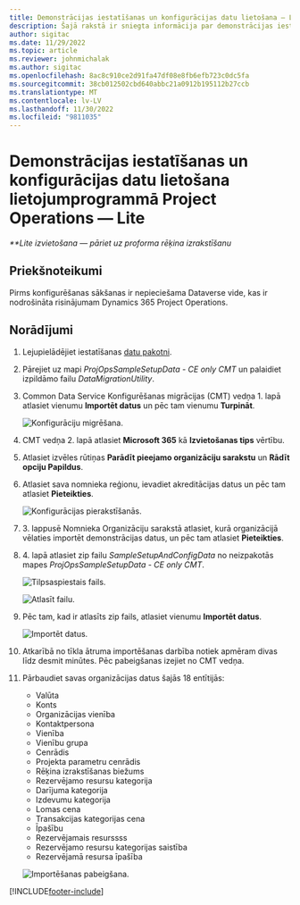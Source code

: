 ```yaml
---
title: Demonstrācijas iestatīšanas un konfigurācijas datu lietošana — Lite
description: Šajā rakstā ir sniegta informācija par demonstrācijas iestatīšanas un konfigurācijas datu lietošanu programmai Project Operations.
author: sigitac
ms.date: 11/29/2022
ms.topic: article
ms.reviewer: johnmichalak
ms.author: sigitac
ms.openlocfilehash: 8ac8c910ce2d91fa47df08e8fb6efb723c0dc5fa
ms.sourcegitcommit: 38cb012502cbd640abbc21a0912b195112b27ccb
ms.translationtype: MT
ms.contentlocale: lv-LV
ms.lasthandoff: 11/30/2022
ms.locfileid: "9811035"
---
```

# <a name="apply-demo-setup-and-configuration-data-for-project-operations---lite"></a>Demonstrācijas iestatīšanas un konfigurācijas datu lietošana lietojumprogrammā Project Operations — Lite 

_**Lite izvietošana — pāriet uz proforma rēķina izrakstīšanu_



## <a name="prerequisites"></a>Priekšnoteikumi

Pirms konfigurēšanas sākšanas ir nepieciešama Dataverse vide, kas ir nodrošināta risinājumam Dynamics 365 Project Operations.


## <a name="instructions"></a>Norādījumi

1. Lejupielādējiet iestatīšanas [datu pakotni](https://download.microsoft.com/download/3/4/1/341bf279-a64f-4baa-af31-ce624859b518/ProjOpsSampleSetupData-%20CE%20only.zip). 
1. Pārejiet uz mapi *ProjOpsSampleSetupData - CE only CMT* un palaidiet izpildāmo failu *DataMigrationUtility*.
1. Common Data Service Konfigurēšanas migrācijas (CMT) vedņa 1. lapā atlasiet vienumu **Importēt datus** un pēc tam vienumu **Turpināt**.

    ![Konfigurāciju migrēšana.](./media/1ConfigurationMigration.png)

1. CMT vedņa 2. lapā atlasiet **Microsoft 365** kā **Izvietošanas tips** vērtību.
1. Atlasiet izvēles rūtiņas **Parādīt pieejamo organizāciju sarakstu** un **Rādīt opciju Papildus**.
1. Atlasiet sava nomnieka reģionu, ievadiet akreditācijas datus un pēc tam atlasiet **Pieteikties**.

   ![Konfigurācijas pierakstīšanās.](./media/2ConfigurationSignin.png)

1. 3. lappusē Nomnieka Organizāciju sarakstā atlasiet, kurā organizācijā vēlaties importēt demonstrācijas datus, un pēc tam atlasiet **Pieteikties**.
1. 4. lapā atlasiet zip failu *SampleSetupAndConfigData* no neizpakotās mapes *ProjOpsSampleSetupData - CE only CMT*.

   ![Tilpsaspiestais fails.](./media/3ZipFile.png)

   ![Atlasīt failu.](./media/4SelectAFile.png)

1. Pēc tam, kad ir atlasīts zip fails, atlasiet vienumu **Importēt datus**.

   ![Importēt datus.](./media/5ImportData.png)

1. Atkarībā no tīkla ātruma importēšanas darbība notiek apmēram divas līdz desmit minūtes. Pēc pabeigšanas izejiet no CMT vedņa. 
1. Pārbaudiet savas organizācijas datus šajās 18 entītijās:

    -   Valūta
    -   Konts
    -   Organizācijas vienība
    -   Kontaktpersona
    -   Vienība
    -   Vienību grupa
    -   Cenrādis
    -   Projekta parametru cenrādis 
    -   Rēķina izrakstīšanas biežums
    -   Rezervējamo resursu kategorija
    -   Darījuma kategorija
    -   Izdevumu kategorija
    -   Lomas cena
    -   Transakcijas kategorijas cena
    -   Īpašību
    -   Rezervējamais resurssss
    -   Rezervējamo resursu kategorijas saistība
    -   Rezervējamā resursa īpašība

    ![Importēšanas pabeigšana.](./media/6CompleteImport.png)


[!INCLUDE[footer-include](../includes/footer-banner.md)]
